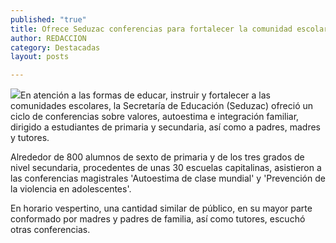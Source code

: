 ```yaml
---
published: "true"
title: Ofrece Seduzac conferencias para fortalecer la comunidad escolar y la integración familiar
author: REDACCION
category: Destacadas
layout: posts

---
```


![](http://i.imgur.com/d3hlioFm.jpg)En atención a las formas de educar, instruir y fortalecer a las comunidades escolares, la Secretaría de Educación (Seduzac) ofreció un ciclo de conferencias sobre valores, autoestima e integración familiar, dirigido a estudiantes de primaria y secundaria, así como a padres, madres y tutores.

Alrededor de 800 alumnos de sexto de primaria y de los tres grados de nivel secundaria, procedentes de unas 30 escuelas capitalinas, asistieron a las conferencias magistrales 'Autoestima de clase mundial' y 'Prevención de la violencia en adolescentes'.
 
En horario vespertino, una cantidad similar de público, en su mayor parte conformado por madres y padres de familia, así como tutores, escuchó otras conferencias.
